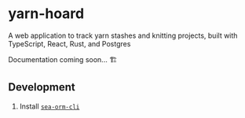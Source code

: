 # yarn-hoard
A web application to track yarn stashes and knitting projects, built with TypeScript, React, Rust, and Postgres

Documentation coming soon... 🏗️

## Development

1. Install [`sea-orm-cli`](https://github.com/SeaQL/sea-orm/blob/master/sea-orm-cli/README.md)
